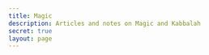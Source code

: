 ```yaml
---
title: Magic
description: Articles and notes on Magic and Kabbalah
secret: true
layout: page
---
```


<CollectionIndex title="Magic" lead="Articles and notes on Magic and Kabbalah" :collection="['magic']" />
